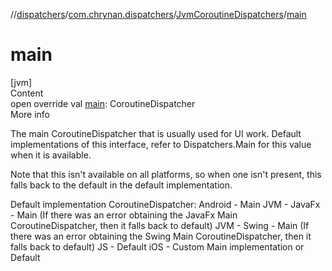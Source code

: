 //[dispatchers](../../../index.md)/[com.chrynan.dispatchers](../index.md)/[JvmCoroutineDispatchers](index.md)/[main](main.md)



# main  
[jvm]  
Content  
open override val [main](main.md): CoroutineDispatcher  
More info  


The main CoroutineDispatcher that is usually used for UI work. Default implementations of this interface, refer to Dispatchers.Main for this value when it is available.



Note that this isn't available on all platforms, so when one isn't present, this falls back to the default in the default implementation.



Default implementation CoroutineDispatcher: Android - Main JVM - JavaFx - Main (If there was an error obtaining the JavaFx Main CoroutineDispatcher, then it falls back to default) JVM - Swing - Main (If there was an error obtaining the Swing Main CoroutineDispatcher, then it falls back to default) JS - Default iOS - Custom Main implementation or Default

  



